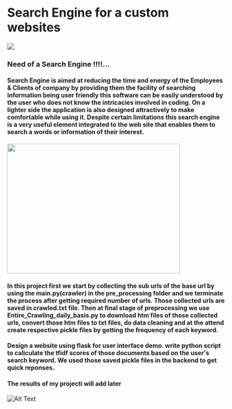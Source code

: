 # Search Engine for a custom websites

<img src="https://encrypted-tbn0.gstatic.com/images?q=tbn:ANd9GcQSjxe6wIQVVkPVoiPHrCRKAHB7_ACCoR0osQ&usqp=CAU" >

### **Need of a Search Engine !!!!...**

#### Search Engine is aimed at reducing the time and energy of the Employees & Clients of company by providing them the facility of searching information being user friendly this software can be easily understood by the user who does not know the intricacies involved in coding. On a lighter side the application is also designed attractively to make comfortable while using it. Despite certain limitations this search engine is a very useful element integrated to the web site that enables them to search a words or information of their interest.


<img src="https://images.prismic.io/smarttask/b85346d4-dc11-416c-9480-74a9f2d294e0_knowledge+areas.gif?auto=compress,format" width="400" height="300">



#### In this project first we start by collecting the sub urls of the base url by using the main.py(crawler) in the pre_processing folder and we terminate the process after getting required number of urls. Those collected urls are saved in crawled.txt file. Then at final stage of preprocessing we use Entire_Crawling_daily_basis.py to download htm files of those collected urls, convert those htm files to txt files, do data cleaning and at the attend create respective pickle files by getting the frequency of each keyword.

#### Design a website using flask for user interface demo. write python script to caliculate the tfidf scores of those documents based on the user's search keyword. We used those saved pickle files in the backend to get quick reponses. 

#### The results of my projecti will add later

![Alt Text](https://c.tenor.com/l2VFYv-iqUYAAAAM/kittycass-peachcat.gif)




